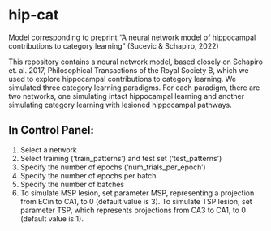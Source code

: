 # hip-cat

Model corresponding to preprint “A neural network model of hippocampal contributions to category learning” (Sucevic & Schapiro, 2022)

This repository contains a neural network model, based closely on Schapiro et. al. 2017, Philosophical Transactions of the Royal Society B, which we used to explore hippocampal contributions to category learning. We simulated three category learning paradigms. For each paradigm, there are two networks, one simulating intact hippocampal learning and another simulating category learning with lesioned hippocampal pathways.

## In Control Panel:

1. Select a network
2. Select training (‘train_patterns’) and test set (‘test_patterns’)
3. Specify the number of epochs (‘num_trials_per_epoch’)
4. Specify the number of epochs per batch
5. Specify the number of batches
6. To simulate MSP lesion, set parameter MSP, representing a projection from ECin to CA1, to 0 (default value is 3). To simulate TSP lesion, set parameter TSP, which represents projections from CA3 to CA1, to 0 (default value is 1).
